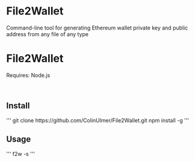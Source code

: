 # File2Wallet
Command-line tool for generating Ethereum wallet private key and public address from any file of any type

<h1>File2Wallet</h1>
<p>Requires: Node.js</p><br>
<h2>Install</h2>
'''
git clone https://github.com/ColinUlmer/File2Wallet.git
npm install -g
'''

<h2>Usage</h2>
'''
f2w -s <sha3Cycles> <path_to_file>
'''
